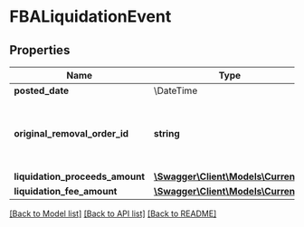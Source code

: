 # FBALiquidationEvent

## Properties
Name | Type | Description | Notes
------------ | ------------- | ------------- | -------------
**posted_date** | \DateTime |  | [optional] 
**original_removal_order_id** | **string** | The identifier for the original removal order. | [optional] 
**liquidation_proceeds_amount** | [**\Swagger\Client\Models\Currency**](Currency.md) |  | [optional] 
**liquidation_fee_amount** | [**\Swagger\Client\Models\Currency**](Currency.md) |  | [optional] 

[[Back to Model list]](../../README.md#documentation-for-models) [[Back to API list]](../../README.md#documentation-for-api-endpoints) [[Back to README]](../../README.md)

